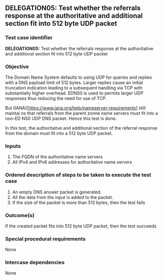 ## DELEGATION05: Test whether the referrals response at the authoritative and additional section fit into 512 byte UDP packet

### Test case identifier
**DELEGATION05:** Test whether the referrals response at the authoritative and additional section fit into 512 byte UDP packet

### Objective
The Domain Name System defaults to using UDP for queries and replies with a DNS payload limit of 512 bytes.  Larger replies cause an initial truncation indication leading to a subsequent handling via TCP with substantially higher overhead.  EDNS0 is used to permits larger UDP responses thus reducing the need for use of TCP.

But [IANA][https://www.iana.org/help/nameserver-requirements] still maintai
ns that referrals from the parent zonne name servers must fit into a non-ED
NS0 UDP DNS packet. Hence this test is done.

In this test, the authoritaitve and additional section of the referral response from the domain must fit into a 512 byte UDP packet.

### Inputs
1. The FQDN of the authoritative name servers
2. All IPv4 and IPv6 addresses for authoritative name servers

### Ordered description of steps to be taken to execute the test case
1. An empty DNS answer packet is generated.
2. All the data from the input is added to the packet.
3. If the size of the packet is more than 512 bytes, then the test fails

### Outcome(s)
If the created packet fits into 512 byte UDP packet, then the test succeeds

### Special procedural requirements
None

### Intercase dependencies
None
